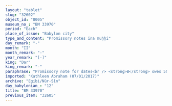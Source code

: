 ```yaml
---
layout: "tablet"
slug: "32602"
object_id: "8005"
museum_no_: "BM 33970"
period: "Each"
place_of_issue: "Babylon city"
type_and_content: "Promissory notes ina muẖẖi"
day_remark: "-"
month: "II"
month_remark: "-"
year_remark: "[-]"
king: "Dar"
king_remark: "-"
paraphrase: "Promissory note for dates<br /> <strong>B</strong> owes 50 kor of dates to <strong>A</strong>, to be delivered in D&ucirc;zu (IV) in Babylon. Should the debtor fail to do so and the dates ... [broken off], he can pay in Arahsamna (VIII). He does not have to pay interest. Witnesses.<br /> <br /> <strong>A</strong> = Bēl-ile&rsquo;&rsquo;i/Nab&ucirc;-aplu-iddin; <strong>B</strong> = Marduk-nāṣir-apli/Itti-Marduk-balāṭu//Egibi"
imported: "Kathleen Abraham (07/01/2017)"
archive: "Egibi/Nūr-Sîn"
day_babylonian_: "12"
title: "BM 33970"
previous_item: "32605"
---
```

